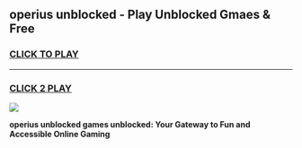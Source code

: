 
## operius unblocked - Play Unblocked Gmaes & Free
<h3>
<a href="https://news.freeplayer.one?title=operius_unblocked&ref=16F">CLICK TO PLAY</a></h3>
<hr>

<h3>
<a href="https://news.freeplayer.one?title=operius_unblocked&ref=16F">CLICK 2 PLAY</a>
  
</h3>

<a href="https://news.freeplayer.one?title=operius_unblocked&ref=16F/"><img src="https://clearcache.store/games.png"></a>


**operius unblocked games unblocked: Your Gateway to Fun and Accessible Online Gaming**
